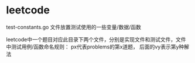 # leetcode 
test-constants.go 文件放置测试使用的一些变量/数据/函数

leetcode中一个题目对应此目录下两个文件，分别是实现文件和测试文件，文件中测试用例/函数命名规则： px代表problems的第x道题， 后面的vy表示第y种解法